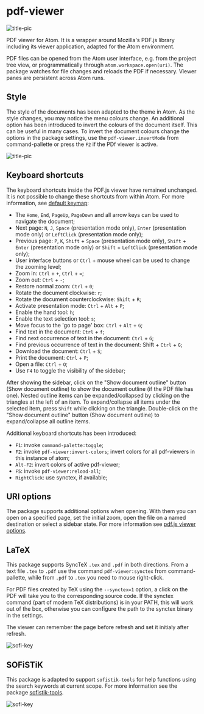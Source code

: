 # pdf-viewer

![title-pic](https://github.com/bacadra/atom-pdf-viewer/blob/master/assets/title-pic.png?raw=true)

PDF viewer for Atom. It is a wrapper around Mozilla's PDF.js library including its viewer application, adapted for the Atom environment.

PDF files can be opened from the Atom user interface, e.g. from the project tree view, or programmatically through `atom.workspace.open(uri)`. The package watches for file changes and reloads the PDF if necessary. Viewer panes are persistent across Atom runs.

## Style

The style of the documents has been adapted to the theme in Atom. As the style changes, you may notice the menu colours change. An additional option has been introduced to invert the colours of the document itself. This can be useful in many cases. To invert the document colours change the options in the package settings, use the `pdf-viewer.invertMode` from command-pallette or press the `F2` if the PDf viewer is active.

![title-pic](https://github.com/bacadra/atom-pdf-viewer/blob/master/assets/dark-mode.png?raw=true)

## Keyboard shortcuts

The keyboard shortcuts inside the PDF.js viewer have remained unchanged. It is not possible to change these shortcuts from within Atom. For more information, see [default keymap](https://github.com/mozilla/pdf.js/wiki/Frequently-Asked-Questions#faq-shortcuts):

* The `Home`, `End`, `PageUp`, `PageDown` and all arrow keys can be used to navigate the document;
* Next page: `N`, `J`, `Space` (presentation mode only), `Enter` (presentation mode only) or `LeftClick` (presentation mode only);
* Previous page: `P`, `K`, `Shift` + `Space` (presentation mode only), `Shift` + `Enter` (presentation mode only) or `Shift` + `LeftClick` (presentation mode only);
* User interface buttons or `Ctrl` + mouse wheel can be used to change the zooming level;
* Zoom in: `Ctrl` + `+`, `Ctrl` + `=`;
* Zoom out: `Ctrl` + `-`;
* Restore normal zoom: `Ctrl` + `0`;
* Rotate the document clockwise: `r`;
* Rotate the document counterclockwise: `Shift` + `R`;
* Activate presentation mode: `Ctrl` + `Alt` + `P`;
* Enable the hand tool: `h`;
* Enable the text selection tool: `s`;
* Move focus to the 'go to page' box: `Ctrl` + `Alt` + `G`;
* Find text in the document: `Ctrl` + `f`;
* Find next occurrence of text in the document: `Ctrl` + `G`;
* Find previous occurrence of text in the document: Shift + `Ctrl` + `G`;
* Download the document: `Ctrl` + `S`;
* Print the document: `Ctrl` + `P`;
* Open a file: `Ctrl` + `O`;
* Use `F4` to toggle the visibility of the sidebar;

After showing the sidebar, click on the "Show document outline" button (Show document outline) to show the document outline (if the PDF file has one). Nested outline items can be expanded/collapsed by clicking on the triangles at the left of an item. To expand/collapse all items under the selected item, press `Shift` while clicking on the triangle. Double-click on the "Show document outline" button (Show document outline) to expand/collapse all outline items.

Additional keyboard shortcuts has been introduced:

* `F1`: invoke `command-palette:toggle`;
* `F2`: invoke `pdf-viewer:invert-colors`; invert colors for all pdf-viewers in this instance of atom;
* `Alt-F2`: invert colors of active pdf-viewer;
* `F5`: invoke `pdf-viewer:reload-all`;
* `RightClick`: use synctex, if available;

## URI options

The package supports additional options when opening. With them you can open on a specified page, set the initial zoom, open the file on a named destination or select a sidebar state. For more information see [pdf.js viewer options](https://github.com/mozilla/pdf.js/wiki/Viewer-options).

## LaTeX

This package supports SyncTeX `.tex` and `.pdf` in both directions. From a text file `.tex` to `.pdf` use the command `pdf-viewer:synctex` from command-pallette, while from `.pdf` to `.tex` you need to mouse right-click.

For PDF files created by TeX using the `--synctex=1` option, a click on the PDF will take you to the corresponding source code. If the synctex command (part of modern TeX distributions) is in your PATH, this will work out of the box, otherwise you can configure the path to the synctex binary in the settings.

The viewer can remember the page before refresh and set it initialy after refresh.

![sofi-key](https://github.com/bacadra/atom-pdf-viewer/blob/master/assets/latex-synctex.png?raw=true)

## SOFiSTiK

This package is adapted to support `sofistik-tools` for help functions using the search keywords at current scope. For more information see the package [sofistik-tools](https://github.com/bacadra/atom-sofistik-tools).

![sofi-key](https://github.com/bacadra/atom-pdf-viewer/blob/master/assets/sofi-key.png?raw=true)
